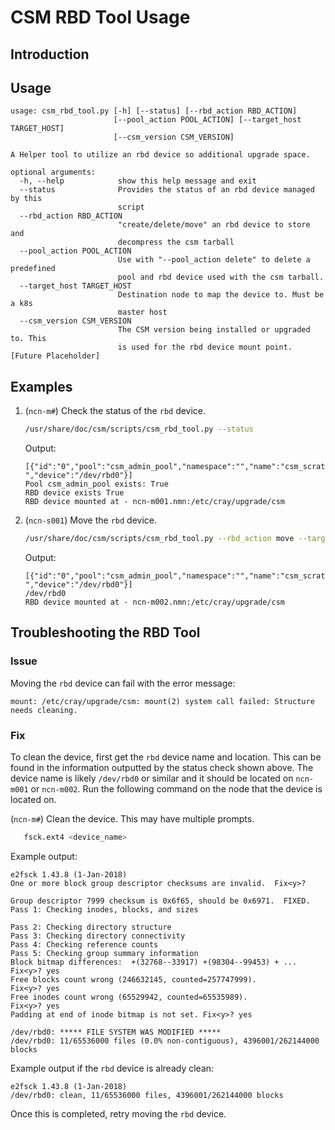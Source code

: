 # CSM RBD Tool Usage

## Introduction

## Usage

```text
usage: csm_rbd_tool.py [-h] [--status] [--rbd_action RBD_ACTION]
                       [--pool_action POOL_ACTION] [--target_host TARGET_HOST]
                       [--csm_version CSM_VERSION]

A Helper tool to utilize an rbd device so additional upgrade space.

optional arguments:
  -h, --help            show this help message and exit
  --status              Provides the status of an rbd device managed by this
                        script
  --rbd_action RBD_ACTION
                        "create/delete/move" an rbd device to store and
                        decompress the csm tarball
  --pool_action POOL_ACTION
                        Use with "--pool_action delete" to delete a predefined
                        pool and rbd device used with the csm tarball.
  --target_host TARGET_HOST
                        Destination node to map the device to. Must be a k8s
                        master host
  --csm_version CSM_VERSION
                        The CSM version being installed or upgraded to. This
                        is used for the rbd device mount point. [Future Placeholder]
```

## Examples

1. (`ncn-m#`) Check the status of the `rbd` device.

   ```bash
   /usr/share/doc/csm/scripts/csm_rbd_tool.py --status
   ```

   Output:

   ```text
   [{"id":"0","pool":"csm_admin_pool","namespace":"","name":"csm_scratch_img","snap":"-","device":"/dev/rbd0"}]
   Pool csm_admin_pool exists: True
   RBD device exists True
   RBD device mounted at - ncn-m001.nmn:/etc/cray/upgrade/csm
   ```

2. (`ncn-s001`) Move the `rbd` device.

   ```bash
   /usr/share/doc/csm/scripts/csm_rbd_tool.py --rbd_action move --target_host ncn-m002
   ```

   Output:

   ```text
   [{"id":"0","pool":"csm_admin_pool","namespace":"","name":"csm_scratch_img","snap":"-","device":"/dev/rbd0"}]
   /dev/rbd0
   RBD device mounted at - ncn-m002.nmn:/etc/cray/upgrade/csm
   ```

## Troubleshooting the RBD Tool

### Issue

Moving the `rbd` device can fail with the error message:

 `mount: /etc/cray/upgrade/csm: mount(2) system call failed: Structure needs cleaning.`

### Fix

To clean the device, first get the `rbd` device name and location.
This can be found in the information outputted by the status check shown above. The device name is likely `/dev/rbd0` or similar and it should be located on `ncn-m001` or `ncn-m002`.
Run the following command on the node that the device is located on.

(`ncn-m#`) Clean the device. This may have multiple prompts. 

```bash
   fsck.ext4 <device_name>
```

Example output:

```text
e2fsck 1.43.8 (1-Jan-2018)
One or more block group descriptor checksums are invalid.  Fix<y>?

Group descriptor 7999 checksum is 0x6f65, should be 0x6971.  FIXED.
Pass 1: Checking inodes, blocks, and sizes

Pass 2: Checking directory structure
Pass 3: Checking directory connectivity
Pass 4: Checking reference counts
Pass 5: Checking group summary information
Block bitmap differences:  +(32768--33917) +(98304--99453) + ...
Fix<y>? yes
Free blocks count wrong (246632145, counted=257747999).
Fix<y>? yes
Free inodes count wrong (65529942, counted=65535989).
Fix<y>? yes
Padding at end of inode bitmap is not set. Fix<y>? yes

/dev/rbd0: ***** FILE SYSTEM WAS MODIFIED *****
/dev/rbd0: 11/65536000 files (0.0% non-contiguous), 4396001/262144000 blocks
```

Example output if the `rbd` device is already clean:

```text
e2fsck 1.43.8 (1-Jan-2018)
/dev/rbd0: clean, 11/65536000 files, 4396001/262144000 blocks
```

Once this is completed, retry moving the `rbd` device.
